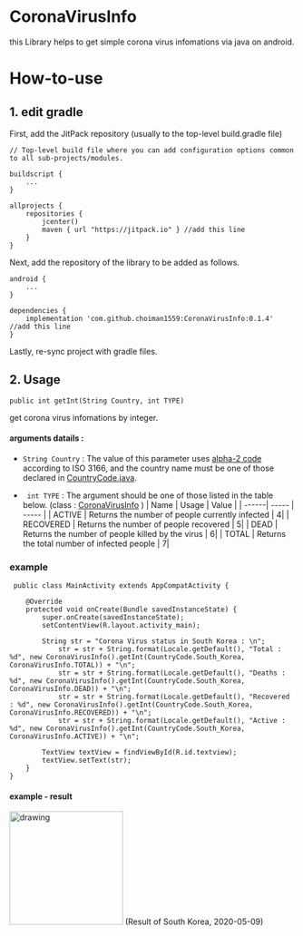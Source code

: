 # CoronaVirusInfo
this Library helps to get simple corona virus infomations via java on android.

# How-to-use

## 1. edit gradle

First, add the JitPack repository (usually to the top-level build.gradle file)
```
// Top-level build file where you can add configuration options common to all sub-projects/modules.

buildscript {
    ...
}

allprojects {
    repositories {
        jcenter()
        maven { url "https://jitpack.io" } //add this line
    }
}

```

Next, add the repository of the library to be added as follows.
```
android {
    ...
}

dependencies {
    implementation 'com.github.choiman1559:CoronaVirusInfo:0.1.4' //add this line
}
```

Lastly, re-sync project with gradle files.
## 2. Usage
```
public int getInt(String Country, int TYPE)
```
get corona virus infomations by integer.

#### arguments datails :

- ```String Country``` : The value of this parameter uses [alpha-2 code](https://www.iban.com/country-codes) according to ISO 3166, and the country name must be one of those declared in [CountryCode.java](https://github.com/choiman1559/CoronaVirusInfo/blob/master/app/src/main/java/corona/virus/info/CountryCode.java).

- ``` int TYPE``` : The argument should be one of those listed in the table below.
(class : [CoronaVirusInfo](https://github.com/choiman1559/CoronaVirusInfo/blob/master/app/src/main/java/corona/virus/info/CoronaVirusInfo.java) )
    | Name  | Usage | Value |
    | ------| ----- | ----- |
    | ACTIVE | Returns the number of people currently infected | 4|
    | RECOVERED | Returns the number of people recovered | 5|
    | DEAD | Returns the number of people killed by the virus | 6|
    | TOTAL | Returns the total number of infected people | 7|

### example
``` 
 public class MainActivity extends AppCompatActivity {

    @Override
    protected void onCreate(Bundle savedInstanceState) {
        super.onCreate(savedInstanceState);
        setContentView(R.layout.activity_main);

        String str = "Corona Virus status in South Korea : \n";
            str = str + String.format(Locale.getDefault(), "Total : %d", new CoronaVirusInfo().getInt(CountryCode.South_Korea, CoronaVirusInfo.TOTAL)) + "\n";
            str = str + String.format(Locale.getDefault(), "Deaths : %d", new CoronaVirusInfo().getInt(CountryCode.South_Korea, CoronaVirusInfo.DEAD)) + "\n";
            str = str + String.format(Locale.getDefault(), "Recovered : %d", new CoronaVirusInfo().getInt(CountryCode.South_Korea, CoronaVirusInfo.RECOVERED)) + "\n";
            str = str + String.format(Locale.getDefault(), "Active : %d", new CoronaVirusInfo().getInt(CountryCode.South_Korea, CoronaVirusInfo.ACTIVE)) + "\n";

        TextView textView = findViewById(R.id.textview);
        textView.setText(str);
    }
}
```
#### example - result 

<img src="https://i.imgur.com/ISprg4A.jpg" alt="drawing" width="200">
(Result of South Korea, 2020-05-09)
